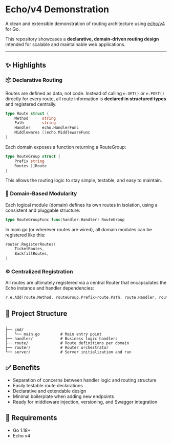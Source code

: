 # Echo/v4 Demonstration

A clean and extensible demonstration of routing architecture using [echo/v4](https://github.com/labstack/echo) for Go.

This repository showcases a **declarative, domain-driven routing design** intended for scalable and maintainable web applications.

---

## ✨ Highlights

### 📦 Declarative Routing

Routes are defined as data, not code. Instead of calling `e.GET()` or `e.POST()` directly for every route, all route information is **declared in structured types** and registered centrally.

```go
type Route struct {
	Method      string
	Path        string
	Handler     echo.HandlerFunc
	Middlewares []echo.MiddlewareFunc
}
```

Each domain exposes a function returning a RouteGroup:

```go
type RouteGroup struct {
	Prefix string
	Routes []Route
}
```

This allows the routing logic to stay simple, testable, and easy to maintain.

### 🧩 Domain-Based Modularity

Each logical module (domain) defines its own routes in isolation, using a consistent and pluggable structure:

```go
type RouteGroupFunc func(handler.Handler) RouteGroup
```

In main.go (or wherever routes are wired), all domain modules can be registered like this:

```go
router.RegisterRoutes(
    TicketRoutes,
    BackfillRoutes,
)
```

### ⚙ Centralized Registration

All routes are ultimately registered via a central Router that encapsulates the Echo instance and handler dependencies:

```go
r.e.Add(route.Method, routeGroup.Prefix+route.Path, route.Handler, route.Middlewares...)
```

## 📁 Project Structure

```text
.
├── cmd/ 
│   └── main.go         # Main entry point
├── handler/            # Business logic handlers
├── route/              # Route definitions per domain
├── router/             # Router orchestrator
└── server/             # Server initialization and run
```

## ✅ Benefits

- Separation of concerns between handler logic and routing structure
- Easily testable route declarations
- Declarative and extendable design
- Minimal boilerplate when adding new endpoints
- Ready for middleware injection, versioning, and Swagger integration

## 🔧 Requirements
- Go 1.18+
- Echo v4
